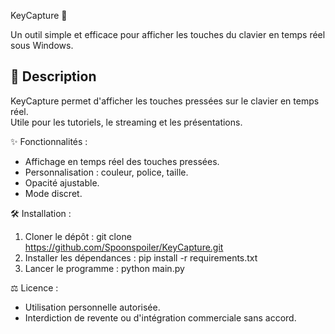 KeyCapture 🎹

Un outil simple et efficace pour afficher les touches du clavier en temps réel sous Windows.

📖 Description
--------------
KeyCapture permet d'afficher les touches pressées sur le clavier en temps réel.  
Utile pour les tutoriels, le streaming et les présentations.

✨ Fonctionnalités :
- Affichage en temps réel des touches pressées.
- Personnalisation : couleur, police, taille.
- Opacité ajustable.
- Mode discret.

🛠️ Installation :
1. Cloner le dépôt : git clone https://github.com/Spoonspoiler/KeyCapture.git
2. Installer les dépendances : pip install -r requirements.txt
3. Lancer le programme : python main.py

⚖️ Licence :
- Utilisation personnelle autorisée.
- Interdiction de revente ou d'intégration commerciale sans accord.
